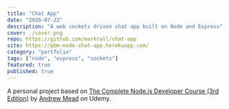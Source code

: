 ```yaml
---
title: "Chat App" 
date: "2020-07-22"
description: "A web sockets driven chat app built on Node and Express"
cover: ./cover.png
repo: https://github.com/markrall/chat-app
site: https://pbm-node-chat-app.herokuapp.com/
category: "portfolio"
tags: ["node", "express", "sockets"]
featured: true
published: true
---
```


A personal project based on [The Complete Node.js Developer Course (3rd Edition)](https://www.udemy.com/course/the-complete-nodejs-developer-course-2/learn/lecture/13819540#overview) by [Andrew Mead](https://www.udemy.com/user/andrewmead/) on Udemy.

